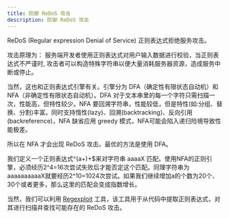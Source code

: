 ```yaml
---
title: 防御 ReDoS 攻击
description: 防御 ReDoS 攻击
---
```


ReDoS (Regular expression Denial of Service) 正则表达式拒绝服务攻击。

攻击原理为： 服务端开发者使用正则表达式对用户输入数据进行校验，当正则表达式不严谨时, 攻击者可以构造特殊字符串以便大量消耗服务器资源，造成服务中断或停止。

当然，这也和正则表达式引擎有关。引擎分为 DFA（确定性有限状态自动机）和 NFA（非确定性有限状态自动机）。DFA 对于文本串里的每一个字符只需扫描一次，性能高，但特性较少。NFA 要回溯字符串，性能较低，但是特性(如:分组、替换、分割)丰富。同时支持惰性(lazy)、回溯(backtracking)、反向引用(backreference)，NFA 缺省应用 greedy 模式，NFA可能会陷入递归险境导致性能极差。

所以在 NFA 才会出现 ReDoS 攻击。最优的方法是使用 DFA。 

我们定义一个正则表达式^(a+)+$来对字符串 aaaaX 匹配。使用NFA的正则引擎，必须经历2^4=16次尝试失败后才能否定这个匹配。同理字符串为aaaaaaaaaaX就要经历2^10=1024次尝试。如果我们继续增加a的个数为20个、30个或者更多，那么这里的匹配会变成指数增长。

当然，我们可以利用 [Regexploit](https://github.com/doyensec/regexploit) 工具，该工具用于从代码中提取正则表达式，对其进行扫描并查找可能存在的 ReDoS 攻击。